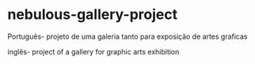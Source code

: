# nebulous-gallery-project
Português- projeto de uma galeria tanto para exposição de artes graficas     

inglês- project of a gallery for graphic arts exhibition
